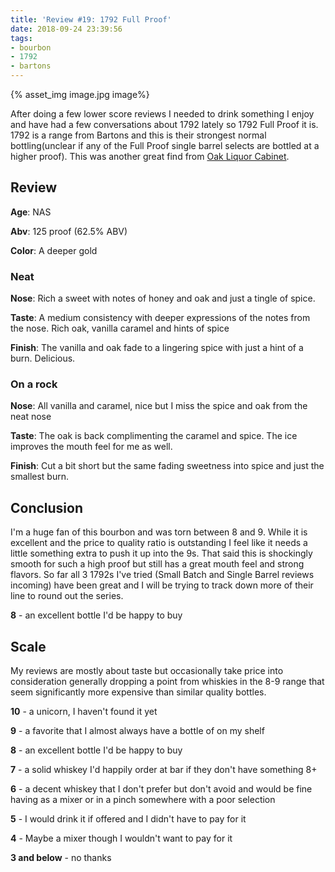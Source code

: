 ```yaml
---
title: 'Review #19: 1792 Full Proof'
date: 2018-09-24 23:39:56
tags:
- bourbon
- 1792
- bartons
---
```


{% asset_img image.jpg image%}

After doing a few lower score reviews I needed to drink something I enjoy and have had a few conversations about 1792 lately so 1792 Full Proof it is. 1792 is a range from Bartons and this is their strongest normal bottling(unclear if any of the Full Proof single barrel selects are bottled at a higher proof). This was another great find from [Oak Liquor Cabinet](https://www.instagram.com/oakliquorcabinet/).

## Review
**Age**: NAS

**Abv**: 125 proof (62.5% ABV)

**Color**: A deeper gold

### Neat
**Nose**: Rich a sweet with notes of honey and oak and just a tingle of spice.

**Taste**: A medium consistency with deeper expressions of the notes from the nose. Rich oak, vanilla caramel and hints of spice

**Finish**: The vanilla and oak fade to a lingering spice with just a hint of a burn. Delicious.

### On a rock
**Nose**: All vanilla and caramel, nice but I miss the spice and oak from the neat nose

**Taste**: The oak is back complimenting the caramel and spice. The ice improves the mouth feel for me as well.

**Finish**: Cut a bit short but the same fading sweetness into spice and just the smallest burn.

## Conclusion
I'm a huge fan of this bourbon and was torn between 8 and 9. While it is excellent and the price to quality ratio is outstanding I feel like it needs a little something extra to push it up into the 9s. That said this is shockingly smooth for such a high proof but still has a great mouth feel and strong flavors. So far all 3 1792s I've tried (Small Batch and Single Barrel reviews incoming) have been great and I will be trying to track down more of their line to round out the series.

**8** - an excellent bottle I'd be happy to buy

## Scale
My reviews are mostly about taste but occasionally take price into consideration generally dropping a point from whiskies in the 8-9 range that seem significantly more expensive than similar quality bottles.

**10** - a unicorn, I haven't found it yet

**9** - a favorite that I almost always have a bottle of on my shelf

**8** - an excellent bottle I'd be happy to buy

**7** - a solid whiskey I'd happily order at bar if they don't have something 8+

**6** - a decent whiskey that I don't prefer but don't avoid and would be fine having as a mixer or in a pinch somewhere with a poor selection

**5** - I would drink it if offered and I didn't have to pay for it

**4** - Maybe a mixer though I wouldn't want to pay for it

**3 and below** - no thanks 